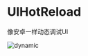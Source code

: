 # UIHotReload
像安卓一样动态调试UI


![dynamic](https://github.com/liuaaaddxiaoer/UIHotReload/blob/master/dynamic.gif)
